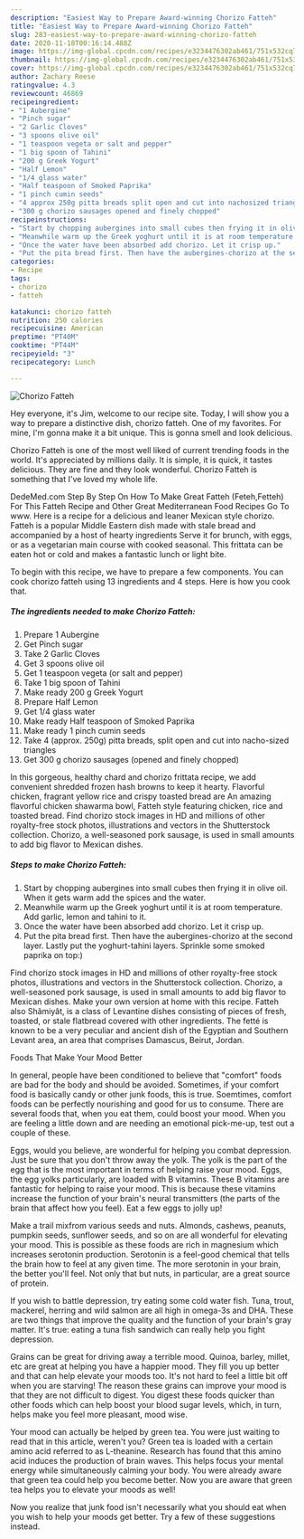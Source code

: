 ```yaml
---
description: "Easiest Way to Prepare Award-winning Chorizo Fatteh"
title: "Easiest Way to Prepare Award-winning Chorizo Fatteh"
slug: 283-easiest-way-to-prepare-award-winning-chorizo-fatteh
date: 2020-11-18T00:16:14.488Z
image: https://img-global.cpcdn.com/recipes/e3234476302ab461/751x532cq70/chorizo-fatteh-recipe-main-photo.jpg
thumbnail: https://img-global.cpcdn.com/recipes/e3234476302ab461/751x532cq70/chorizo-fatteh-recipe-main-photo.jpg
cover: https://img-global.cpcdn.com/recipes/e3234476302ab461/751x532cq70/chorizo-fatteh-recipe-main-photo.jpg
author: Zachary Reese
ratingvalue: 4.3
reviewcount: 46869
recipeingredient:
- "1 Aubergine"
- "Pinch sugar"
- "2 Garlic Cloves"
- "3 spoons olive oil"
- "1 teaspoon vegeta or salt and pepper"
- "1 big spoon of Tahini"
- "200 g Greek Yogurt"
- "Half Lemon"
- "1/4 glass water"
- "Half teaspoon of Smoked Paprika"
- "1 pinch cumin seeds"
- "4 approx 250g pitta breads split open and cut into nachosized triangles"
- "300 g chorizo sausages opened and finely chopped"
recipeinstructions:
- "Start by chopping aubergines into small cubes then frying it in olive oil. When it gets warm add the spices and the water."
- "Meanwhile warm up the Greek yoghurt until it is at room temperature. Add garlic, lemon and tahini to it."
- "Once the water have been absorbed add chorizo. Let it crisp up."
- "Put the pita bread first. Then have the aubergines-chorizo at the second layer. Lastly put the yoghurt-tahini layers. Sprinkle some smoked paprika on top:)"
categories:
- Recipe
tags:
- chorizo
- fatteh

katakunci: chorizo fatteh 
nutrition: 250 calories
recipecuisine: American
preptime: "PT40M"
cooktime: "PT44M"
recipeyield: "3"
recipecategory: Lunch

---
```



![Chorizo Fatteh](https://img-global.cpcdn.com/recipes/e3234476302ab461/751x532cq70/chorizo-fatteh-recipe-main-photo.jpg)

Hey everyone, it's Jim, welcome to our recipe site. Today, I will show you a way to prepare a distinctive dish, chorizo fatteh. One of my favorites. For mine, I'm gonna make it a bit unique. This is gonna smell and look delicious.

Chorizo Fatteh is one of the most well liked of current trending foods in the world. It's appreciated by millions daily. It is simple, it is quick, it tastes delicious. They are fine and they look wonderful. Chorizo Fatteh is something that I've loved my whole life.

DedeMed.com Step By Step On How To Make Great Fatteh (Feteh,Fetteh) For This Fatteh Recipe and Other Great Mediterranean Food Recipes Go To www. Here is a recipe for a delicious and leaner Mexican style chorizo. Fatteh is a popular Middle Eastern dish made with stale bread and accompanied by a host of hearty ingredients Serve it for brunch, with eggs, or as a vegetarian main course with cooked seasonal. This frittata can be eaten hot or cold and makes a fantastic lunch or light bite.


To begin with this recipe, we have to prepare a few components. You can cook chorizo fatteh using 13 ingredients and 4 steps. Here is how you cook that.

<!--inarticleads1-->

##### The ingredients needed to make Chorizo Fatteh:

1. Prepare 1 Aubergine
1. Get Pinch sugar
1. Take 2 Garlic Cloves
1. Get 3 spoons olive oil
1. Get 1 teaspoon vegeta (or salt and pepper)
1. Take 1 big spoon of Tahini
1. Make ready 200 g Greek Yogurt
1. Prepare Half Lemon
1. Get 1/4 glass water
1. Make ready Half teaspoon of Smoked Paprika
1. Make ready 1 pinch cumin seeds
1. Take 4 (approx. 250g) pitta breads, split open and cut into nacho-sized triangles
1. Get 300 g chorizo sausages (opened and finely chopped)


In this gorgeous, healthy chard and chorizo frittata recipe, we add convenient shredded frozen hash browns to keep it hearty. Flavorful chicken, fragrant yellow rice and crispy toasted bread are An amazing flavorful chicken shawarma bowl, Fatteh style featuring chicken, rice and toasted bread. Find chorizo stock images in HD and millions of other royalty-free stock photos, illustrations and vectors in the Shutterstock collection. Chorizo, a well-seasoned pork sausage, is used in small amounts to add big flavor to Mexican dishes. 

<!--inarticleads2-->

##### Steps to make Chorizo Fatteh:

1. Start by chopping aubergines into small cubes then frying it in olive oil. When it gets warm add the spices and the water.
1. Meanwhile warm up the Greek yoghurt until it is at room temperature. Add garlic, lemon and tahini to it.
1. Once the water have been absorbed add chorizo. Let it crisp up.
1. Put the pita bread first. Then have the aubergines-chorizo at the second layer. Lastly put the yoghurt-tahini layers. Sprinkle some smoked paprika on top:)


Find chorizo stock images in HD and millions of other royalty-free stock photos, illustrations and vectors in the Shutterstock collection. Chorizo, a well-seasoned pork sausage, is used in small amounts to add big flavor to Mexican dishes. Make your own version at home with this recipe. Fatteh also Shâmiyât, is a class of Levantine dishes consisting of pieces of fresh, toasted, or stale flatbread covered with other ingredients. The fetté is known to be a very peculiar and ancient dish of the Egyptian and Southern Levant area, an area that comprises Damascus, Beirut, Jordan. 

Foods That Make Your Mood Better


In general, people have been conditioned to believe that "comfort" foods are bad for the body and should be avoided. Sometimes, if your comfort food is basically candy or other junk foods, this is true. Soemtimes, comfort foods can be perfectly nourishing and good for us to consume. There are several foods that, when you eat them, could boost your mood. When you are feeling a little down and are needing an emotional pick-me-up, test out a couple of these.

Eggs, would you believe, are wonderful for helping you combat depression. Just be sure that you don't throw away the yolk. The yolk is the part of the egg that is the most important in terms of helping raise your mood. Eggs, the egg yolks particularly, are loaded with B vitamins. These B vitamins are fantastic for helping to raise your mood. This is because these vitamins increase the function of your brain's neural transmitters (the parts of the brain that affect how you feel). Eat a few eggs to jolly up!

Make a trail mixfrom various seeds and nuts. Almonds, cashews, peanuts, pumpkin seeds, sunflower seeds, and so on are all wonderful for elevating your mood. This is possible as these foods are rich in magnesium which increases serotonin production. Serotonin is a feel-good chemical that tells the brain how to feel at any given time. The more serotonin in your brain, the better you'll feel. Not only that but nuts, in particular, are a great source of protein.

If you wish to battle depression, try eating some cold water fish. Tuna, trout, mackerel, herring and wild salmon are all high in omega-3s and DHA. These are two things that improve the quality and the function of your brain's gray matter. It's true: eating a tuna fish sandwich can really help you fight depression. 

Grains can be great for driving away a terrible mood. Quinoa, barley, millet, etc are great at helping you have a happier mood. They fill you up better and that can help elevate your moods too. It's not hard to feel a little bit off when you are starving! The reason these grains can improve your mood is that they are not difficult to digest. You digest these foods quicker than other foods which can help boost your blood sugar levels, which, in turn, helps make you feel more pleasant, mood wise.

Your mood can actually be helped by green tea. You were just waiting to read that in this article, weren't you? Green tea is loaded with a certain amino acid referred to as L-theanine. Research has found that this amino acid induces the production of brain waves. This helps focus your mental energy while simultaneously calming your body. You were already aware that green tea could help you become better. Now you are aware that green tea helps you to elevate your moods as well!

Now you realize that junk food isn't necessarily what you should eat when you wish to help your moods get better. Try  a few  of  these  suggestions  instead.

